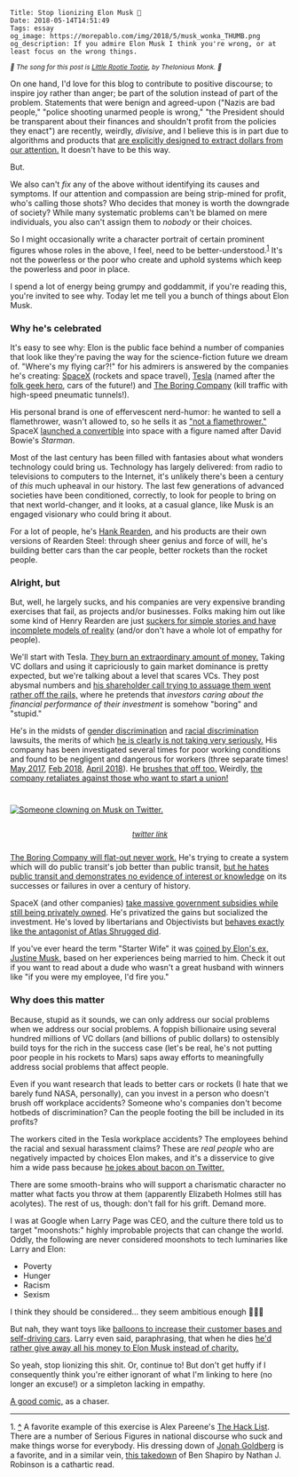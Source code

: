     Title: Stop lionizing Elon Musk 🤡
    Date: 2018-05-14T14:51:49
    Tags: essay
    og_image: https://morepablo.com/img/2018/5/musk_wonka_THUMB.png
    og_description: If you admire Elon Musk I think you're wrong, or at least focus on the wrong things.

<small><em>🎵 The song for this post is <a href="https://www.youtube.com/watch?v=cDUKWCZD5Qs">Little Rootie Tootie</a>, by Thelonious Monk. 🎵</em></small>

On one hand, I'd love for this blog to contribute to positive discourse; to
inspire joy rather than anger; be part of the solution instead of part of the
problem. Statements that were benign and agreed-upon ("Nazis are bad people,"
"police shooting unarmed people is wrong," "the President should be transparent
about their finances and shouldn't profit from the policies they enact") are
recently, weirdly, _divisive_, and I believe this is in part due to algorithms and
products that [are explicitly designed to extract dollars from our attention.][9]
It doesn't have to be this way.

But.

We also can't _fix_ any of the above without identifying its causes and
symptoms. If our attention and compassion are being strip-mined for profit,
who's calling those shots? Who decides that money is worth the downgrade of
society? While many systematic problems can't be blamed on mere individuals,
you also can't assign them to _nobody_ or their choices.

So I might occasionally write a character portrait of certain prominent figures
whose roles in the above, I feel, need to be better-understood.<sup id="place1"><a href="#footnote1">1</a></sup>
It's not the powerless or the poor who create and uphold systems which keep
the powerless and poor in place.

I spend a lot of energy being grumpy and goddammit, if you're reading this,
you're invited to see why. Today let me tell you a bunch of things about Elon
Musk.

### Why he's celebrated

It's easy to see why: Elon is the public face behind a number of companies
that look like they're paving the way for the science-fiction future we dream of.
"Where's my flying car?!" for his admirers is answered by the
companies he's creating: [SpaceX][10] (rockets and space travel), [Tesla][11]
(named after the [folk geek hero][4], cars of the future!) and [The Boring
Company][12] (kill traffic with high-speed pneumatic tunnels!).

His personal brand is one of effervescent nerd-humor: he wanted to sell a
flamethrower, wasn't allowed to, so he sells it as ["not a flamethrower."][5]
SpaceX [launched a convertible][6] into space with a figure named after David
Bowie's _Starman_.

Most of the last century has been filled with fantasies about what wonders
technology could bring us. Technology has largely delivered: from radio to
televisions to computers to the Internet, it's unlikely there's been a century
of _this_ much upheaval in our history. The last few generations of advanced
societies have been conditioned, correctly, to look for people to bring on that
next world-changer, and it looks, at a casual glance, like Musk is an engaged
visionary who could bring it about.

For a lot of people, he's [Hank Rearden][34], and his products are their own
versions of Rearden Steel: through sheer genius and force of will, he's building
better cars than the car people, better rockets than the rocket people.

### Alright, but

But, well, he largely sucks, and his companies are very expensive branding
exercises that fail, as projects and/or businesses. Folks making him out like
some kind of Henry Rearden are just [suckers for simple stories and have
incomplete models of reality][35] (and/or don't have a whole lot of empathy for people).

We'll start with Tesla. [They burn an extraordinary
amount of money.][13] Taking VC dollars and using it capriciously to gain market
dominance is pretty expected, but we're talking about a level that scares VCs.
They post abysmal numbers and [his shareholder call trying to assuage them went
rather off the rails,][14] where he pretends that _investors caring about the
financial performance of their investment_ is somehow "boring" and "stupid."

He's in the midsts of [gender discrimination][16] and [racial
discrimination][15] lawsuits, the merits of which [he is clearly is not taking
very seriously.][17] His company has been investigated several times for poor
working conditions and found to be negligent and dangerous for workers (three
separate times! [May 2017][18], [Feb 2018][19], [April 2018][20]). He [brushes
that off too.][21] Weirdly, [the company retaliates against those who
want to start a union!][22]

<div class="caption-img-block" style="margin: 25px auto">
<a href="https://twitter.com/thetomzone/status/994661340689158146" target="blank">
<img src="/img/2018/5/musk_wonka_THUMB.png" alt="Someone clowning on Musk on Twitter." style="margin: 15px auto;" /></a>
<p style="font-style: italic; text-align: center; font-size: small"><a href="https://twitter.com/thetomzone/status/994661340689158146">twitter link</a></p>
</div>

[The Boring Company will flat-out never work.][7] He's trying to create a system
which will do public transit's job better than public transit, [but he hates
public transit and demonstrates no evidence of interest or knowledge][23] on its
successes or failures in over a century of history.

SpaceX (and other companies) [take massive government subsidies while still
being privately owned][36]. He's privatized the gains but socialized the
investment. He's loved by libertarians and Objectivists but [behaves exactly
like the antagonist of Atlas Shrugged did][37].

If you've ever heard the term "Starter Wife" it was [coined by Elon's ex,
Justine Musk,][24] based on her experiences being married to him. Check it out
if you want to read about a dude who wasn't a great husband with winners like
"if you were my employee, I'd fire you."

### Why does this matter

Because, stupid as it sounds, we can only address our social problems when we
address our social problems. A foppish billionaire using several hundred
millions of VC dollars (and billions of public dollars) to ostensibly build toys
for the rich in the success case (let's be real, he's not putting poor people in
his rockets to Mars) saps away efforts to meaningfully address social problems
that affect people.

Even if you want research that leads to better cars or rockets (I hate that we
barely fund NASA, personally), can you invest in a person who doesn't brush off
workplace accidents? Someone who's companies don't become hotbeds of
discrimination? Can the people footing the bill be included in its profits?

The workers cited in the Tesla workplace accidents? The employees behind the
racial and sexual harassment claims? These are _real people_ who are negatively
impacted by choices Elon makes, and it's a disservice to give him a wide pass
because [he jokes about bacon on Twitter.][25]

There are some smooth-brains who will support a charismatic character no matter
what facts you throw at them (apparently Elizabeth Holmes still has acolytes).
The rest of us, though: don't fall for his grift. Demand more.

I was at Google when Larry Page was CEO, and the culture there told us to target
"moonshots:" highly improbable projects that can change the world. Oddly, the
following are never considered moonshots to tech luminaries like Larry and Elon:

* Poverty
* Hunger
* Racism
* Sexism

I think they should be considered… they seem ambitious enough 🤷🏼‍♂️

But nah, they want toys like [balloons to increase their customer bases and
self-driving cars][8]. Larry even said, paraphrasing, that when he dies [he'd
rather give away all his money to Elon Musk instead of charity.][26]

So yeah, stop lionizing this shit. Or, continue to! But don't get huffy if I
consequently think you're either ignorant of what I'm linking to here (no longer
an excuse!) or a simpleton lacking in empathy.

[A good comic,][38] as a chaser.

---

<span id="footnote1">1.</span> <a href="#place1"><strong>^</strong></a>
A favorite example of this exercise is Alex Pareene's [The Hack List][1]. There
are a number of Serious Figures in national discourse who suck and make things
worse for everybody. His dressing down of [Jonah Goldberg][2] is a favorite, and
in a similar vein, [this takedown][3] of Ben Shapiro by Nathan J. Robinson is a
cathartic read.

   [1]: https://www.salon.com/topic/the_hack_list/
   [2]: https://www.salon.com/2012/05/10/jonah_goldbergs_desperation/
   [3]: https://static.currentaffairs.org/2017/12/the-cool-kids-philosopher
   [4]: http://theoatmeal.com/comics/tesla
   [5]: https://mashable.com/2018/01/26/elon-musk-flamethrower/#D7WV1.dQAmqz
   [6]: https://www.vox.com/science-and-health/2018/2/6/16981856/space-x-tesla-falcon-heavy-live-stream-mars
   [7]: https://amateurplanner.blogspot.com/2018/03/the-complete-infeasibility-of-boring.html
   [8]: https://x.company/
   [9]: https://twitter.com/max_read/status/994948736601247745
   [10]: http://www.spacex.com/
   [11]: https://www.tesla.com/
   [12]: https://www.boringcompany.com/
   [13]: https://www.bloomberg.com/graphics/2018-tesla-burns-cash/
   [14]: https://mashable.com/2018/05/09/tesla-elon-musk-earnings-call-analyst/#p6jYHQr.fkqo
   [15]: https://www.reuters.com/article/us-tesla-lawsuit/tesla-hit-by-class-action-lawsuit-claiming-racial-discrimination-idUSKBN1DD2RS
   [16]: https://www.newyorker.com/magazine/2017/11/20/the-tech-industrys-gender-discrimination-problem
   [17]: https://www.theroot.com/lawsuit-alleges-calif-tesla-factory-is-a-hotbed-for-r-1820414385
   [18]: https://www.theguardian.com/technology/2017/may/18/tesla-workers-factory-conditions-elon-musk
   [19]: https://www.buzzfeed.com/carolineodonovan/tesla-fremont-factory-injuries?utm_term=.ugqxWRDgK#.ks3vDYReq
   [20]: https://www.technologyreview.com/s/610889/tesla-says-its-factory-is-saferbut-it-left-injuries-off-the-books/
   [21]: https://www.fastcompany.com/40560294/tesla-calls-journalism-nonprofit-an-extremist-organization-after-negative-story
   [22]: http://money.cnn.com/2017/10/26/technology/tesla-uaw-firings/index.html
   [23]: http://fortune.com/2017/12/16/elon-musk-public-transport/
   [24]: https://www.marieclaire.com/sex-love/a5380/millionaire-starter-wife/
   [25]: https://twitter.com/elonmusk/status/878044200960380928?lang=en
   [26]: https://www.vox.com/2015/8/12/9140477/google-alphabet-larry-page-charity
   [27]: https://www.theonion.com/horrified-grimes-stumbles-upon-boyfriend-s-18-billion-1825896619
   [28]: https://twitter.com/pajamashaw/status/993678173987581953
   [29]: https://twitter.com/Booth/status/993653277748219905
   [30]: https://twitter.com/VegPol/status/993981505193103360
   [31]: https://twitter.com/__sagwa__/status/993656936313884672
   [32]: https://twitter.com/markyannna/status/993668999782154240
   [33]: https://twitter.com/epitasis/status/993665930449350656
   [34]: https://en.wikipedia.org/wiki/List_of_Atlas_Shrugged_characters#Henry_%22Hank%22_Rearden
   [35]: /2018/01/paper-worlds-the-heroes-who-inhabit-them.html
   [36]: http://www.latimes.com/business/la-fi-hy-musk-subsidies-20150531-story.html
   [37]: https://twitter.com/existentialcoms/status/995039103237341184
   [38]: http://existentialcomics.com/comic/other/17

